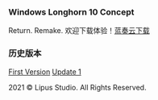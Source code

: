 ### Windows Longhorn 10 Concept
Return. Remake. 
欢迎下载体验！[蓝奏云下载](https://wwx.lanzoui.com/iK62xg1iwkhd)

### 历史版本
[First Version](https://wwx.lanzoui.com/isHJUeuny3e)
[Update 1](https://wwx.lanzoui.com/iCkmlewkbzc)










2021 © Lipus Studio. All Rights Reserved.
